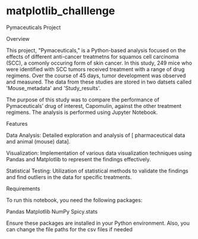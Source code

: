# matplotlib_challlenge
 
Pymaceuticals Project

Overview

This project, "Pymaceuticals," is a Python-based analysis focused on the effects of different anti-cancer treatmetns for squamos cell carcinoma (SCC), a comonly occuring form of skin cancer. In this study, 249 mice who were identified with SCC tumors received treatment with a range of drug regimens. Over the course of 45 days, tumor development was observed and measured. The data from these studies are stored in two datsets called 'Mouse_metadata' and 'Study_results'.

 The purpose of this study was to compare the performance of Pymaceuticals’ drug of interest, Capomulin, against the other treatment regimens. The analysis is performed using Jupyter Notebook.

Features

Data Analysis: Detailed exploration and analysis of [ pharmaceutical data and animal (mouse) data].

Visualization: Implementation of various data visualization techniques using Pandas and Matplotlib to represent the findings effectively.

Statistical Testing: Utilization of statistical methods to validate the findings and find outliers in the data for specific treatments.

Requirements

To run this notebook, you need the following packages:

Pandas
Matplotlib
NumPy
Spicy.stats

Ensure these packages are installed in your Python environment. Also, you can change the file paths for the csv files if needed